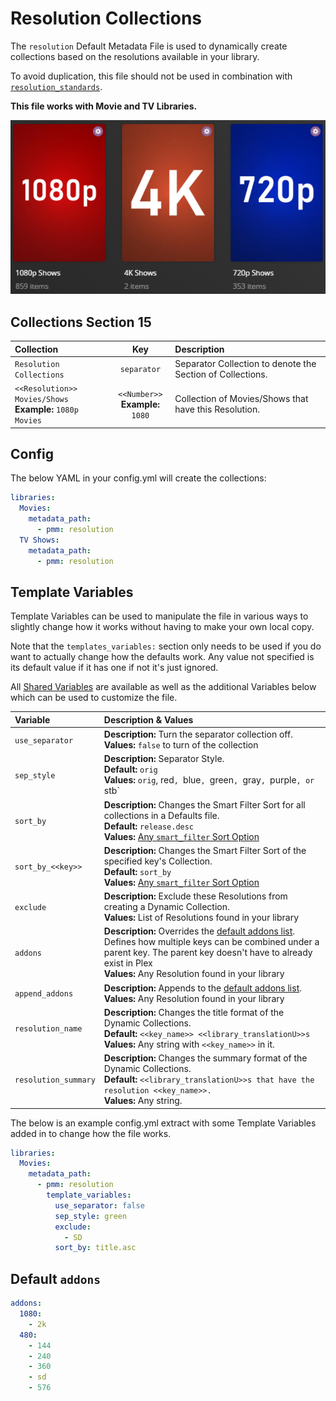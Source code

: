 # Resolution Collections

The `resolution` Default Metadata File is used to dynamically create collections based on the resolutions available in your library.

To avoid duplication, this file should not be used in combination with [`resolution_standards`](resolution_standards).

**This file works with Movie and TV Libraries.**

![](../images/resolution.png)

## Collections Section 15

| Collection                                                   |                 Key                 | Description                                                |
|:-------------------------------------------------------------|:-----------------------------------:|:-----------------------------------------------------------|
| `Resolution Collections`                                     |             `separator`             | Separator Collection to denote the Section of Collections. |
| `<<Resolution>> Movies/Shows`<br>**Example:** `1080p Movies` | `<<Number>>`<br>**Example:** `1080` | Collection of Movies/Shows that have this Resolution.      |

## Config

The below YAML in your config.yml will create the collections:

```yaml
libraries:
  Movies:
    metadata_path:
      - pmm: resolution
  TV Shows:
    metadata_path:
      - pmm: resolution
```

## Template Variables

Template Variables can be used to manipulate the file in various ways to slightly change how it works without having to make your own local copy.

Note that the `templates_variables:` section only needs to be used if you do want to actually change how the defaults work. Any value not specified is its default value if it has one if not it's just ignored.

All [Shared Variables](../variables) are available as well as the additional Variables below which can be used to customize the file.

| Variable             | Description & Values                                                                                                                                                                                                                          |
|:---------------------|:----------------------------------------------------------------------------------------------------------------------------------------------------------------------------------------------------------------------------------------------|
| `use_separator`      | **Description:** Turn the separator collection off.<br>**Values:** `false` to turn of the collection                                                                                                                                          |
| `sep_style`          | **Description:** Separator Style.<br>**Default:** `orig`<br>**Values:** `orig`, red`, `blue`, `green`, `gray`, `purple`, or `stb`                                                                                                             |
| `sort_by`            | **Description:** Changes the Smart Filter Sort for all collections in a Defaults file.<br>**Default:** `release.desc`<br>**Values:** [Any `smart_filter` Sort Option](../../metadata/builders/smart.md#sort-options)                          |
| `sort_by_<<key>>`    | **Description:** Changes the Smart Filter Sort of the specified key's Collection.<br>**Default:** `sort_by`<br>**Values:** [Any `smart_filter` Sort Option](../../metadata/builders/smart.md#sort-options)                                    |
| `exclude`            | **Description:** Exclude these Resolutions from creating a Dynamic Collection.<br>**Values:** List of Resolutions found in your library                                                                                                       |
| `addons`             | **Description:** Overrides the [default addons list](#default-addons). Defines how multiple keys can be combined under a parent key. The parent key doesn't have to already exist in Plex<br>**Values:** Any Resolution found in your library |
| `append_addons`      | **Description:** Appends to the [default addons list](#default-addons).<br>**Values:** Any Resolution found in your library                                                                                                                   |
| `resolution_name`    | **Description:** Changes the title format of the Dynamic Collections.<br>**Default:** `<<key_name>> <<library_translationU>>s`<br>**Values:** Any string with `<<key_name>>` in it.                                                           |
| `resolution_summary` | **Description:** Changes the summary format of the Dynamic Collections.<br>**Default:** `<<library_translationU>>s that have the resolution <<key_name>>.`<br>**Values:** Any string.                                                         |

The below is an example config.yml extract with some Template Variables added in to change how the file works.

```yaml
libraries:
  Movies:
    metadata_path:
      - pmm: resolution
        template_variables:
          use_separator: false
          sep_style: green
          exclude:
            - SD
          sort_by: title.asc
```

## Default `addons`

```yaml
addons:
  1080:
    - 2k
  480:
    - 144
    - 240
    - 360
    - sd
    - 576
```